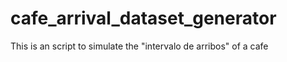 # cafe_arrival_dataset_generator
This is an script to simulate the "intervalo de arribos" of a cafe
